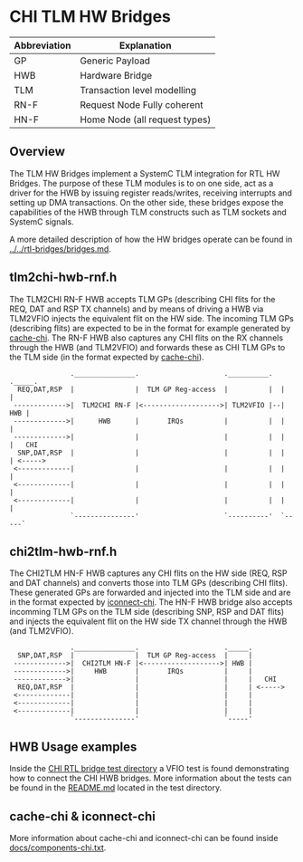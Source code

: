 # CHI TLM HW Bridges

| Abbreviation | Explanation                   |
|--------------|-------------------------------|
| GP           | Generic Payload               |
| HWB          | Hardware Bridge               |
| TLM          | Transaction level modelling   |
| RN-F         | Request Node Fully coherent   |
| HN-F         | Home Node (all request types) |

## Overview

The TLM HW Bridges implement a SystemC TLM integration for RTL HW Bridges.
The purpose of these TLM modules is to on one side, act as a driver for the
HWB by issuing register reads/writes, receiving interrupts and setting
up DMA transactions. On the other side, these bridges expose the capabilities
of the HWB through TLM constructs such as TLM sockets and SystemC signals.

A more detailed description of how the HW bridges operate can be found in
[../../rtl-bridges/bridges.md](../../rlt-bridges).

## tlm2chi-hwb-rnf.h

The TLM2CHI RN-F HWB accepts TLM GPs (describing CHI flits for the REQ, DAT and
RSP TX channels) and by means of driving a HWB via TLM2VFIO injects the
equivalent flit on the HW side. The incoming TLM GPs (describing flits) are
expected to be in the format for example generated by
[cache-chi](../../../tlm-modules/cache-chi.h). The RN-F HWB also captures any
CHI flits on the RX channels through the HWB (and TLM2VFIO) and forwards these
as CHI TLM GPs to the TLM side (in the format expected by
[cache-chi](../../../tlm-modules/cache-chi.h)).


```
               ._______________.                     .__________.  ._____.
  REQ,DAT,RSP  |               |  TLM GP Reg-access  |          |  |     |
 ------------->|  TLM2CHI RN-F |<------------------->| TLM2VFIO |--| HWB |
 ------------->|      HWB      |       IRQs          |          |  |     |
 ------------->|               |                     |          |  |     |   CHI 
  SNP,DAT,RSP  |               |                     |          |  |     | <----->
 <-------------|               |                     |          |  |     |
 <-------------|               |                     |          |  |     |
 <-------------|               |                     |          |  |     |
               `---------------'                     `----------'  `-----`
```

## chi2tlm-hwb-rnf.h

The CHI2TLM HN-F HWB captures any CHI flits on the HW side (REQ, RSP and DAT
channels) and converts those into TLM GPs (describing CHI flits). These
generated GPs are forwarded and injected into the TLM side and are in the
format expected by [iconnect-chi](../../../tlm-modules/iconnect-chi.h). The
HN-F HWB bridge also accepts incomming TLM GPs on the TLM side (describing SNP,
RSP and DAT flits) and injects the equivalent flit on the HW side TX channel
through the HWB (and TLM2VFIO).

```
               ._______________.                     ._____.
  SNP,DAT,RSP  |               |  TLM GP Reg-access  |     |
 ------------->|  CHI2TLM HN-F |<------------------->| HWB |
 ------------->|     HWB       |       IRQs          |     | 
 ------------->|               |                     |     |   CHI    
  REQ,DAT,RSP  |               |                     |     | <----->
 <-------------|               |                     |     |
 <-------------|               |                     |     |
 <-------------|               |                     |     |
               `---------------'                     `-----'
```

## HWB Usage examples 

Inside the [CHI RTL bridge test directory](../../../tests/rtl-bridges/chi) a
VFIO test is found demonstrating how to connect the CHI HWB bridges. More
information about the tests can be found in the
[README.md](../../../tests/rtl-bridges/chi/README.md) located in the test
directory.

## cache-chi & iconnect-chi

More information about cache-chi and iconnect-chi can be found inside
[docs/components-chi.txt](../../components-chi.txt).
